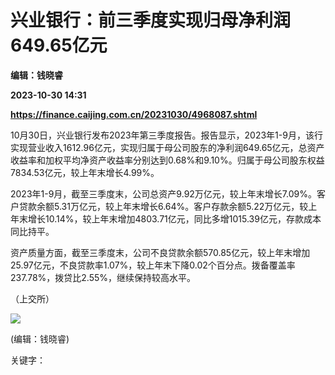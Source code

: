 # 兴业银行：前三季度实现归母净利润649.65亿元
**编辑：钱晓睿**

**2023-10-30 14:31**

**https://finance.caijing.com.cn/20231030/4968087.shtml**

10月30日，兴业银行发布2023年第三季度报告。报告显示，2023年1-9月，该行实现营业收入1612.96亿元，实现归属于母公司股东的净利润649.65亿元，总资产收益率和加权平均净资产收益率分别达到0.68%和9.10%。归属于母公司股东权益7834.53亿元，较上年末增长4.99%。

2023年1-9月，截至三季度末，公司总资产9.92万亿元，较上年末增长7.09%。客户贷款余额5.31万亿元，较上年末增长6.64%。客户存款余额5.22万亿元，较上年末增长10.14%，较上年末增加4803.71亿元，同比多增1015.39亿元，存款成本同比持平。

资产质量方面，截至三季度末，公司不良贷款余额570.85亿元，较上年末增加25.97亿元，不良贷款率1.07%，较上年末下降0.02个百分点。拨备覆盖率237.78%，拨贷比2.55%，继续保持较高水平。

（上交所）

![](https://tx1.cdn.caijing.com.cn/2014-03-27/114048455.jpg)

(编辑：钱晓睿)

关键字：